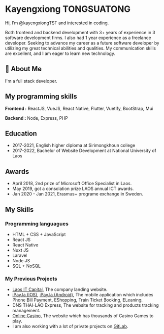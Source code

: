 
# Kayengxiong TONGSUATONG

Hi, I’m @kayengxiongTST and interested in coding.

Both frontend and backend development with 3+ years of experience in 3 software development firms. I also had   1 year experience as a freelance developer. Seeking to advance my career as a future software developer by utilizing my great technical abilities and qualities. My communication skills are excellent, and I am eager to learn new technology.


## 🚀 About Me
I'm a full stack developer.




## My programming skills

**Frontend :** ReactJS, VueJS, React Native, Flutter, Vuetify, BootStrap, Mui

**Backend :** Node, Express, PHP



## Education
* 2017-2021, English higher diploma at Sirimongkhoun college
* 2017-2022, Bachelor of Website Development at National University of Laos

## Awards
* April 2018, 2nd prize of Microsoft Office Specialist in Laos.
* May 2019, got a consolation prize LAOS annual ICT awards.
* Jan 2020 - Jan 2021, Erasmus+ programe exchange in Sweden.

## My Skills
### Programming languagues
- HTML + CSS + JavaScript
- React JS
- React Native
- Nuxt JS
- Laravel
- Node JS
- SQL + NoSQL
### My Previous Projects
- [Laos IT Capital](https://itcapital.la/), The company landing website.
- [iPay.la (IOS)](https://apps.apple.com/la/app/ipay/id1618374259), [iPay.la (Android)](https://play.google.com/store/apps/details?id=com.itcapital.ipay.la), The mobile application which includes Phone Bill Payment, EShopping, Train Ticket Booking, ELeaning.
- DNS THAI-LAO Express, The website for tracking and products tracking management.
- [Online Casino](https://cslvault.com/), The website which has thousands of Casino Games to play.
- I am also working with a lot of private projects on [GitLab](https://gitlab.com/kayengxiongTST).
